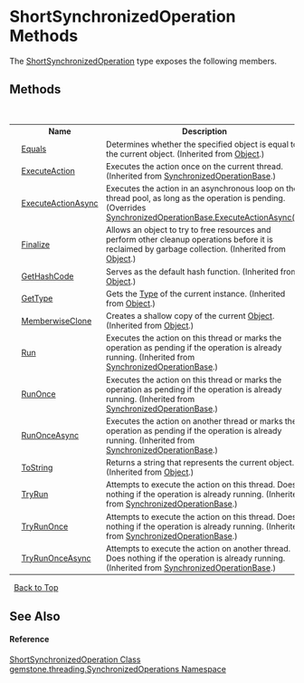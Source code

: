 # ShortSynchronizedOperation Methods
 

The <a href="ea118db1-3ade-9151-b6a8-3a072dff6501">ShortSynchronizedOperation</a> type exposes the following members.


## Methods
&nbsp;<table><tr><th></th><th>Name</th><th>Description</th></tr><tr><td>![Public method](media/pubmethod.gif "Public method")</td><td><a href="https://docs.microsoft.com/dotnet/api/system.object.equals#System_Object_Equals_System_Object_" target="_blank">Equals</a></td><td>
Determines whether the specified object is equal to the current object.
 (Inherited from <a href="https://docs.microsoft.com/dotnet/api/system.object" target="_blank">Object</a>.)</td></tr><tr><td>![Protected method](media/protmethod.gif "Protected method")</td><td><a href="f7be44f8-541b-eb24-1928-7de3434fd59f">ExecuteAction</a></td><td>
Executes the action once on the current thread.
 (Inherited from <a href="8a08de6d-bbac-0406-89f3-5e0f87457eb3">SynchronizedOperationBase</a>.)</td></tr><tr><td>![Protected method](media/protmethod.gif "Protected method")</td><td><a href="8c3e206f-6f81-1860-8643-d4561bff2fe6">ExecuteActionAsync</a></td><td>
Executes the action in an asynchronous loop on the thread pool, as long as the operation is pending.
 (Overrides <a href="579744fe-64f9-14c6-6aac-9237cce6f3da">SynchronizedOperationBase.ExecuteActionAsync()</a>.)</td></tr><tr><td>![Protected method](media/protmethod.gif "Protected method")</td><td><a href="https://docs.microsoft.com/dotnet/api/system.object.finalize#System_Object_Finalize" target="_blank">Finalize</a></td><td>
Allows an object to try to free resources and perform other cleanup operations before it is reclaimed by garbage collection.
 (Inherited from <a href="https://docs.microsoft.com/dotnet/api/system.object" target="_blank">Object</a>.)</td></tr><tr><td>![Public method](media/pubmethod.gif "Public method")</td><td><a href="https://docs.microsoft.com/dotnet/api/system.object.gethashcode#System_Object_GetHashCode" target="_blank">GetHashCode</a></td><td>
Serves as the default hash function.
 (Inherited from <a href="https://docs.microsoft.com/dotnet/api/system.object" target="_blank">Object</a>.)</td></tr><tr><td>![Public method](media/pubmethod.gif "Public method")</td><td><a href="https://docs.microsoft.com/dotnet/api/system.object.gettype#System_Object_GetType" target="_blank">GetType</a></td><td>
Gets the <a href="https://docs.microsoft.com/dotnet/api/system.type" target="_blank">Type</a> of the current instance.
 (Inherited from <a href="https://docs.microsoft.com/dotnet/api/system.object" target="_blank">Object</a>.)</td></tr><tr><td>![Protected method](media/protmethod.gif "Protected method")</td><td><a href="https://docs.microsoft.com/dotnet/api/system.object.memberwiseclone#System_Object_MemberwiseClone" target="_blank">MemberwiseClone</a></td><td>
Creates a shallow copy of the current <a href="https://docs.microsoft.com/dotnet/api/system.object" target="_blank">Object</a>.
 (Inherited from <a href="https://docs.microsoft.com/dotnet/api/system.object" target="_blank">Object</a>.)</td></tr><tr><td>![Public method](media/pubmethod.gif "Public method")</td><td><a href="6b7e22bb-3693-0279-0c66-608ea85caf72">Run</a></td><td>
Executes the action on this thread or marks the operation as pending if the operation is already running.
 (Inherited from <a href="8a08de6d-bbac-0406-89f3-5e0f87457eb3">SynchronizedOperationBase</a>.)</td></tr><tr><td>![Public method](media/pubmethod.gif "Public method")</td><td><a href="a35c7831-56f0-33e3-ec79-a73a0d82c162">RunOnce</a></td><td>
Executes the action on this thread or marks the operation as pending if the operation is already running.
 (Inherited from <a href="8a08de6d-bbac-0406-89f3-5e0f87457eb3">SynchronizedOperationBase</a>.)</td></tr><tr><td>![Public method](media/pubmethod.gif "Public method")</td><td><a href="555c7772-0fad-5dda-4a08-ca42e48b0c3f">RunOnceAsync</a></td><td>
Executes the action on another thread or marks the operation as pending if the operation is already running.
 (Inherited from <a href="8a08de6d-bbac-0406-89f3-5e0f87457eb3">SynchronizedOperationBase</a>.)</td></tr><tr><td>![Public method](media/pubmethod.gif "Public method")</td><td><a href="https://docs.microsoft.com/dotnet/api/system.object.tostring#System_Object_ToString" target="_blank">ToString</a></td><td>
Returns a string that represents the current object.
 (Inherited from <a href="https://docs.microsoft.com/dotnet/api/system.object" target="_blank">Object</a>.)</td></tr><tr><td>![Public method](media/pubmethod.gif "Public method")</td><td><a href="2420e39e-8540-5d96-ba97-c7ba2a022ed5">TryRun</a></td><td>
Attempts to execute the action on this thread. Does nothing if the operation is already running.
 (Inherited from <a href="8a08de6d-bbac-0406-89f3-5e0f87457eb3">SynchronizedOperationBase</a>.)</td></tr><tr><td>![Public method](media/pubmethod.gif "Public method")</td><td><a href="49718b7d-e124-e311-3d97-b3bacd03e288">TryRunOnce</a></td><td>
Attempts to execute the action on this thread. Does nothing if the operation is already running.
 (Inherited from <a href="8a08de6d-bbac-0406-89f3-5e0f87457eb3">SynchronizedOperationBase</a>.)</td></tr><tr><td>![Public method](media/pubmethod.gif "Public method")</td><td><a href="76aa4ceb-d695-70fa-a909-6b39408c4a71">TryRunOnceAsync</a></td><td>
Attempts to execute the action on another thread. Does nothing if the operation is already running.
 (Inherited from <a href="8a08de6d-bbac-0406-89f3-5e0f87457eb3">SynchronizedOperationBase</a>.)</td></tr></table>&nbsp;
<a href="#shortsynchronizedoperation-methods">Back to Top</a>

## See Also


#### Reference
<a href="ea118db1-3ade-9151-b6a8-3a072dff6501">ShortSynchronizedOperation Class</a><br /><a href="1f40f322-ebc7-b97d-11c0-ccf540bd3b46">gemstone.threading.SynchronizedOperations Namespace</a><br />